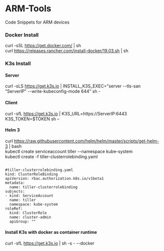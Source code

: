 # ARM-Tools
Code Snippets for ARM devices

### Docker Install </br>
curl -sSL https://get.docker.com/ | sh </br>
curl https://releases.rancher.com/install-docker/19.03.sh | sh

### K3s Install </br>
#### Server
curl -sLS https://get.k3s.io | INSTALL_K3S_EXEC="server --tls-san "ServerIP" --write-kubeconfig-mode 644" sh -

#### Client
curl -sfL https://get.k3s.io | K3S_URL=https://ServerIP:6443 K3S_TOKEN=$TOKEN sh –

#### Helm 3
curl https://raw.githubusercontent.com/helm/helm/master/scripts/get-helm-3 | bash </br>
kubectl create serviceaccount tiller --namespace kube-system </br>
kubectl create -f tiller-clusterrolebinding.yaml

<pre><code>
#tiller-clusterrolebinding.yaml
kind: ClusterRoleBinding
apiVersion: rbac.authorization.k8s.io/v1beta1
metadata:
  name: tiller-clusterrolebinding
subjects:
- kind: ServiceAccount
  name: tiller
  namespace: kube-system
roleRef:
  kind: ClusterRole
  name: cluster-admin
  apiGroup: ""
</pre></code>

#### Install K3s with docker as container runtime </br>
curl -sfL https://get.k3s.io | sh -s - --docker

